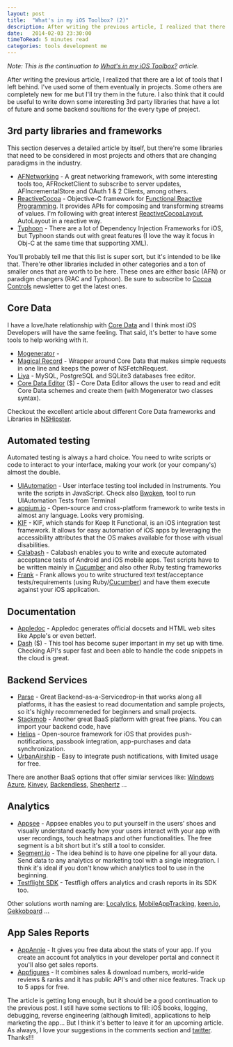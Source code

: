 ```yaml
---
layout: post
title:  "What's in my iOS Toolbox? (2)"
description: After writing the previous article, I realized that there are a lot of tools that I left behind. I've used some of them eventually in projects. Some others are completely new for me but I'll try them in the future.
date:   2014-02-03 23:30:00
timeToRead: 5 minutes read
categories: tools development me
---
```


*Note: This is the continuation to [What's in my iOS Toolbox?][toolbox] article.*

[toolbox]: http://edsancha.com/blog/2014/01/28/whats-in-my-iOS-toolbox.html

After writing the previous article, I realized that there are a lot of tools that I left behind. I've used some of them eventually in projects. Some others are completely new for me but I'll try them in the future. I also think that it could be useful to write down some interesting 3rd party libraries that have a lot of future and some backend soultions for the every type of project.

## 3rd party libraries and frameworks

This section deserves a detailed article by itself, but there're some libraries that need to be considered in most projects and others that are changing paradigms in the industry.

- [AFNetworking][af] - A great networking framework, with some interesting tools too, AFRocketClient to subscribe to server updates, AFIncrementalStore and OAuth 1 & 2 Clients, among others. 
- [ReactiveCocoa][rac] - Objective-C framework for [Functional Reactive Programming][frc]. It provides APIs for composing and transforming streams of values. I'm following with great interest [ReactiveCocoaLayout][racl], AutoLayout in a reactive way.
- [Typhoon][ty] - There are a lot of Dependency Injection Frameworks for iOS, but Typhoon stands out with great features (I love the way it focus in Obj-C at the same time that supporting XML). 

You'll probably tell me that this list is super sort, but it's intended to be like that. There're other libraries included in other categories and a ton of smaller ones that are worth to be here. These ones are either basic (AFN) or paradigm changers (RAC and Typhoon). Be sure to subscribe to [Cocoa Controls][cocoacontrols] newsletter to get the latest ones.

[af]: http://github.com/AFNetworking
[rac]: https://github.com/ReactiveCocoa
[frc]: http://en.wikipedia.org/wiki/Functional_reactive_programming
[racl]: https://github.com/ReactiveCocoa/ReactiveCocoaLayout
[ty]: http://www.typhoonframework.org 
[cocoacontrols]:  http://cocoacontrols.com

## Core Data

I have a love/hate relationship with [Core Data][CoreData] and I think most iOS Developers will have the same feeling. That said, it's better to have some tools to help working with it.

- [Mogenerator][mo] - 
- [Magical Record][mr] - Wrapper around Core Data that makes simple requests in one line and keeps the power of NSFetchRequest.
- [Liya][liya] - MySQL, PostgreSQL and SQLite3 databases free editor.  
- [Core Data Editor][cde] ($) - Core Data Editor allows the user to read and edit Core Data schemes and create them (with Mogenerator two classes syntax).

Checkout the excellent article about different Core Data frameworks and Libraries in [NSHipster][NSHipsterCD].

[mo]: http://rentzsch.github.io/mogenerator/
[mr]: https://github.com/magicalpanda/MagicalRecord
[liya]: https://cutedgesystems.com/software/Liya/
[cde]: http://thermal-core.com/CoreDataEditor/
[CoreData]: https://developer.apple.com/library/mac/documentation/cocoa/Conceptual/CoreData/cdProgrammingGuide.html
[NSHipsterCD]: http://nshipster.com/core-data-libraries-and-utilities/

## Automated testing

Automated testing is always a hard choice. You need to write scripts or code to interact to your interface, making your work (or your company's) almost the double.

- [UIAutomation][uia] - User interface testing tool included in Instruments. You write the scripts in JavaScript. Check also [Bwoken][bwoken], tool to run UIAutomation Tests from Terminal
- [appium.io][appium] - Open-source and cross-platform framework to write tests in almost any language. Looks very promising.
- [KIF][kif] - KIF, which stands for Keep It Functional, is an iOS integration test framework. It allows for easy automation of iOS apps by leveraging the accessibility attributes that the OS makes available for those with visual disabilities.
- [Calabash][calabash] - Calabash enables you to write and execute automated acceptance tests of Android and iOS mobile apps. Test scripts have to be written mainly in [Cucumber][cucumber] and also other Ruby testing frameworks
- [Frank][frank] - Frank allows you to write structured text test/acceptance tests/requirements (using Ruby/[Cucumber][cucumber]) and have them execute against your iOS application.


[uia]: https://developer.apple.com/library/mac/documentation/DeveloperTools/Conceptual/InstrumentsUserGuide/UsingtheAutomationInstrument/UsingtheAutomationInstrument.html
[bwoken]: https://github.com/bendyworks/bwoken
[appium]: http://appium.io
[kif]: https://github.com/kif-framework/KIF
[calabash]: http://calaba.sh
[frank]: http://www.testingwithfrank.com
[cucumber]: http://cukes.info


## Documentation

- [Appledoc][doc] - Appledoc generates official docsets and HTML web sites like Apple's or even better!.
- [Dash][dash] ($) - This tool has become super important in my set up with time. Checking API's super fast and been able to handle the code snippets in the cloud is great.

[doc]: http://gentlebytes.com/appledoc/
[dash]: http://kapeli.com/dash

## Backend Services

- [Parse][parse] - Great Backend-as-a-Servicedrop-in that works along all platforms, it has the easiest to read documentation and sample projects, so it's highly recommeneded for beginners and small projects. 
- [Stackmob][stackmob] - Another great BaaS platform with great free plans. You can import your backend code, have 
- [Helios][helios] - Open-source framework for iOS that provides push-notifications, passbook integration, app-purchases and data synchronization.
- [UrbanAirship][urban] - Easy to integrate push notifications, with limited usage for free.

There are another BaaS options that offer similar services like: [Windows Azure][azure], [Kinvey][kinvey], [Backendless][bless], [Shephertz][shep] ...

[parse]: https://www.parse.com
[stackmob]: https://www.stackmob.com
[helios]: http://helios.io
[urban]: http://urbanairship.com
[azure]: http://www.windowsazure.com/
[kinvey]: http://www.kinvey.com
[bless]: https://backendless.com/
[shep]: http://api.shephertz.com

## Analytics

- [Appsee][appsee] - Appsee enables you to put yourself in the users’ shoes and visually understand exactly how your users interact with your app with user recordings, touch heatmaps and other functionalities. The free segment is a bit short but it's still a tool to consider. 
- [Segment.io][segment] - The idea behind is to have one pipeline for all your data. Send data to any analytics or marketing tool with a single integration. I think it's ideal if you don't know which analytics tool to use in the beginning.
- [Testflight SDK][testflight] - Testfligh offers analytics and crash reports in its SDK too.

Other solutions worth naming are: [Localytics][local], [MobileAppTracking][mat], [keen.io][keen], [Gekkoboard][gekko] ...

[appsee]: http://www.appsee.com
[segment]: https://segment.io
[testflight]: http://testflight.com/
[local]: http://www.localytics.com
[mat]: http://mobileapptracking.com
[keen]: https://keen.io
[gekko]: http://www.gekkoboard.com

## App Sales Reports 

- [AppAnnie][annie] - It gives you free data about the stats of your app. If you create an account fot analytics in your developer portal and connect it you'll also get sales reports.
- [Appfigures][appfigures] - It combines sales & download numbers, world-wide reviews & ranks and it has public API's and other nice features. Track up to 5 apps for free. 

[annie]: http://www.appannie.com
[appfigures]: http://appfigures.com

The article is getting long enough, but it should be a good continuation to the previous post. I still have some sections to fill: iOS books, logging, debugging, reverse engineering (although limited), applications to help marketing the app... But I think it's better to leave it for an upcoming article. As always, I love your suggestions in the comments section and [twitter][twitter]. Thanks!!!

[twitter]: https://twitter.com/edsancha